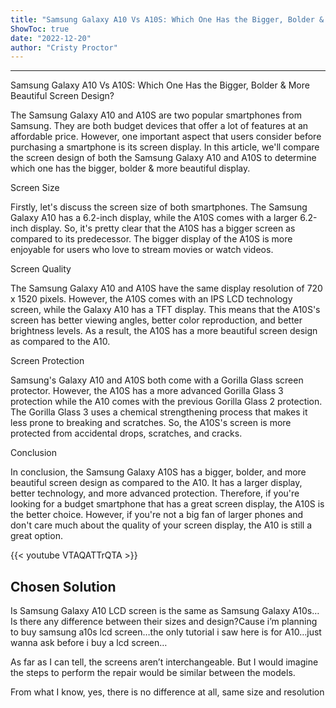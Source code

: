 ```yaml
---
title: "Samsung Galaxy A10 Vs A10S: Which One Has the Bigger, Bolder & More Beautiful Screen Design?"
ShowToc: true 
date: "2022-12-20"
author: "Cristy Proctor"
---
```

*****
Samsung Galaxy A10 Vs A10S: Which One Has the Bigger, Bolder & More Beautiful Screen Design?

The Samsung Galaxy A10 and A10S are two popular smartphones from Samsung. They are both budget devices that offer a lot of features at an affordable price. However, one important aspect that users consider before purchasing a smartphone is its screen display. In this article, we'll compare the screen design of both the Samsung Galaxy A10 and A10S to determine which one has the bigger, bolder & more beautiful display.

Screen Size

Firstly, let's discuss the screen size of both smartphones. The Samsung Galaxy A10 has a 6.2-inch display, while the A10S comes with a larger 6.2-inch display. So, it's pretty clear that the A10S has a bigger screen as compared to its predecessor. The bigger display of the A10S is more enjoyable for users who love to stream movies or watch videos.

Screen Quality

The Samsung Galaxy A10 and A10S have the same display resolution of 720 x 1520 pixels. However, the A10S comes with an IPS LCD technology screen, while the Galaxy A10 has a TFT display. This means that the A10S's screen has better viewing angles, better color reproduction, and better brightness levels. As a result, the A10S has a more beautiful screen design as compared to the A10.

Screen Protection

Samsung's Galaxy A10 and A10S both come with a Gorilla Glass screen protector. However, the A10S has a more advanced Gorilla Glass 3 protection while the A10 comes with the previous Gorilla Glass 2 protection. The Gorilla Glass 3 uses a chemical strengthening process that makes it less prone to breaking and scratches. So, the A10S's screen is more protected from accidental drops, scratches, and cracks.

Conclusion

In conclusion, the Samsung Galaxy A10S has a bigger, bolder, and more beautiful screen design as compared to the A10. It has a larger display, better technology, and more advanced protection. Therefore, if you're looking for a budget smartphone that has a great screen display, the A10S is the better choice. However, if you're not a big fan of larger phones and don't care much about the quality of your screen display, the A10 is still a great option.

{{< youtube VTAQATTrQTA >}} 



## Chosen Solution
 Is Samsung Galaxy A10 LCD screen is the same as Samsung Galaxy A10s…Is there any difference between their sizes and design?Cause i’m planning to buy samsung a10s lcd screen…the only tutorial i saw here is for A10…just wanna ask before i buy a lcd screen…

 As far as I can tell, the screens aren’t interchangeable. But I would imagine the steps to perform the repair would be similar between the models.

 From what I know, yes, there is no difference at all, same size and resolution




